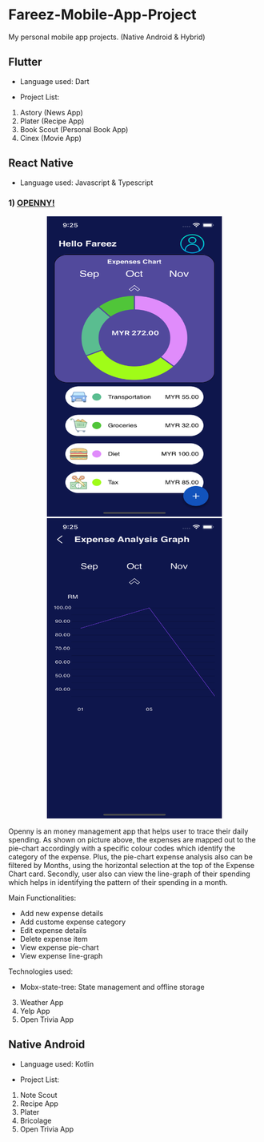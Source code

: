 # Fareez-Mobile-App-Project
My personal mobile app projects. (Native Android &amp; Hybrid)

## Flutter
- Language used: Dart

- Project List:
1) Astory (News App)
2) Plater (Recipe App)
3) Book Scout (Personal Book App)
4) Cinex (Movie App)


## React Native
- Language used: Javascript & Typescript

### 1) [OPENNY!](https://github.com/fareezj/Openny-React-Native)

<p align="center">
  <img src="https://github.com/fareezj/Openny-React-Native/blob/master/assets/screenshots/ss1.png" width="350" height="600" title="hover text">
  <img src="https://github.com/fareezj/Openny-React-Native/blob/master/assets/screenshots/ss2.png" width="350" height="600" title="hover text">
</p>

Openny is an money management app that helps user to trace their daily spending. As shown on picture above, the expenses are mapped out to the pie-chart accordingly with a specific colour codes which identify the category of the expense. Plus, the pie-chart expense analysis also can be filtered by Months, using the horizontal selection at the top of the Expense Chart card. Secondly, user also can view the line-graph of their spending which helps in identifying the pattern of their spending in a month.

Main Functionalities:
  - Add new expense details
  - Add custome expense category
  - Edit expense details
  - Delete expense item
  - View expense pie-chart
  - View expense line-graph

Technologies used:
  - Mobx-state-tree: State management and offline storage


3) Weather App
4) Yelp App
5) Open Trivia App


## Native Android 
- Language used: Kotlin

- Project List:
1) Note Scout
2) Recipe App
3) Plater
4) Bricolage
5) Open Trivia App
